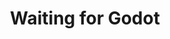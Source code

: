 ---
title: "Waiting for Godot"
drama-url: "https://en.wikipedia.org/wiki/Waiting_for_Godot"
brief-introduction: "They're waiting for Godot, but they're not sure if they've seen godot, if godot is coming...Who is Gordo? Will he really show up?"
img-name: "Waiting For Godot 2016"
image-url: " https://upload.wikimedia.org/wikipedia/commons/2/27/Waiting_For_Godot_2016.jpg"
img-creator: "Ensemble Leporello"
licence: "CC BY-SA 4.0"

original-work-name: En attendant Godot
original-work-type: French-language play
original-work-year: 1948
original-work-url: https://fr.wikipedia.org/wiki/En_attendant_Godot
writer: "Samuel Beckett"

category: "play"
tags: "1950s, Tragicomedy, Godot"

synopsis: 
  "'Waiting for Godot' is a tragedy of 'nothing happens, nobody comes, nobody goes'. The work focuses on the expression of people's state of mind, the process of psychological activities and psychological activities of people's obstacles. The characters in the works have no distinct personalities, and the works have no coherent plot. Waiting for Godot was a real innovation in theater history and the first successfully performed play of the absurd." 
act-brief: |

  _**Act I**_  
  Vladimir and Estragon, two men, met next to a leafless tree, they discussed a lot of questions, and they were waiting for a man named Godot, but they weren't sure if they had seen Godot or not, or even if Godot would arrive.  
  Pozzo and his slave Lucky then arrive at the place, where Pozzo says he is on his way to the market, intending to sell Lucky. At this point Lucky performs a dance and a monologue that mysteriously references the basic themes of the play, after which Pozzo and Lucky leave.
  Soon, a boy appeared and told Vladimir and Estragon that he was Godot's messenger and that Godot would not arrive until tomorrow, so they decided to leave.  

  _**Act II**_  
  The next day, the tree grew many leaves, and Vladimir and Estragon were still waiting for Godot. Lucky and Pozzo reappeared, but Lucky became mute and Pozzo went blind, but Pozzo did not remember seeing Vladimir and Estragon, and soon after Pozzo and Lucky left. It wasn't long before the boy reappeared, telling them that Godot wouldn't come back, and he told them that he wasn't the boy from yesterday, and they became even more depressed. Vladimir and Estragon thought about committing suicide, but gave up because there was no rope.They decide to leave and return the day after with a rope, but again they remain as the curtain falls on the final act.  
  (wikipedia 2021)
 
transition: 
  An abridged version of Waiting for Godot opened in the studios of Club D 'Essai de la Radio on February 17, 1952; It was first published by Les Editions de Minuit in September 1952 and released on October 17, 1952, before the first full theatrical performance;   
  Until January 5, 1953, "Waiting for Godot"had its official premiere at the Theater Babylon in Paris.


performance-date: "5 January 1953"
performance-country: French
performance-city: "Paris"
performance-venue: "Théâtre de Babylone"
director: "Roger Blin"
director-img-url: http://a1.qpic.cn/psc?/V1102NCk2FEIdr/bqQfVz5yrrGYSXMvKr.cqY3FYbYJcIB.U.adb3wRLLzX8dhHexJNNjY**UnnGs60enZVlOBBz3GgNYhmdDFXg6SyrelaQ*vXfTUoBohSzD4!/b&ek=1&kp=1&pt=0&bo=QAZABkAGQAYRECc!&tl=3&su=0248542319&tm=1641038400&sce=0-12-12&rf=2-9
director-img-licence:

scriptwriter: 
references: "wikipedia.org. 2021. Waiting for Godot - Wikipedia. [online] Available at: <https://en.wikipedia.org/wiki/Waiting_for_Godot> [Accessed 13 December 2021]." 

music1: Giya Kancheli Theme from Waiting for Godot Andrea Cortesi violin Marco Venturi piano
music-url: https://www.youtube.com/watch?v=X8LzDYxmHLA

music2: "33 Miniatures: No. 12, Theme from \"Waiting for Godot\""
music-url: https://www.youtube.com/watch?v=jin3KPJU7DY 

music3: Waiting for Godot (soundtrack) - ©Doc Van Nick
music3-url: https://www.youtube.com/watch?v=Exi3a2tSpEs

layout: exhibit
---